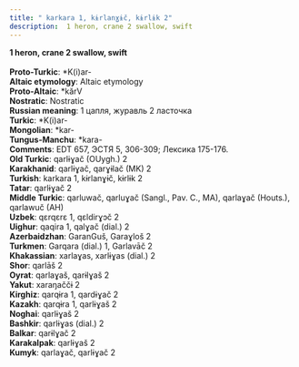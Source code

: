 ```yaml
---
title: " karkara 1, kɨrlanɣɨč, kɨrlɨk 2"
description:  1 heron, crane 2 swallow, swift
---
```

<p data-pagefind-weight="0.5">
<strong> 1 heron, crane 2 swallow, swift</strong><br><br>
<strong>Proto-Turkic</strong>:  *K(i)ar-<br>
<strong>Altaic etymology</strong>:  Altaic etymology<br>
<strong> Proto-Altaic</strong>:  *kărV<br>
<strong>Nostratic</strong>:  Nostratic<br>
<strong>Russian meaning</strong>:  1 цапля, журавль 2 ласточка<br>
<strong>Turkic</strong>:  *K(i)ar-<br>
<strong>Mongolian</strong>:  *kar-<br>
<strong>Tungus-Manchu</strong>:  *kara-<br>
<strong>Comments</strong>:  EDT 657, ЭСТЯ 5, 306-309; Лексика 175-176.<br>
<strong>Old Turkic</strong>:  qarlɨɣač (OUygh.) 2<br>
<strong>Karakhanid</strong>:  qarlɨɣač, qarɣɨlač (MK) 2<br>
<strong>Turkish</strong>:  karkara 1, kɨrlanɣɨč, kɨrlɨk 2<br>
<strong>Tatar</strong>:  qarlɨɣač 2<br>
<strong>Middle Turkic</strong>:  qarluwač, qarluɣač (Sangl., Pav. C., MA), qarlaɣač (Houts.), qarlawuč (AH)<br>
<strong>Uzbek</strong>:  qɛrqɛrɛ 1, qɛldirɣɔč 2<br>
<strong>Uighur</strong>:  qaqira 1, qalɣač (dial.) 2<br>
<strong>Azerbaidzhan</strong>:  GaranGuš, Garaɣloš 2<br>
<strong>Turkmen</strong>:  Garqara (dial.) 1, Garlavāč 2<br>
<strong>Khakassian</strong>:  xarlaɣas, xarlɨɣas (dial.) 2<br>
<strong>Shor</strong>:  qarlāš 2<br>
<strong>Oyrat</strong>:  qarlaɣaš, qarɨlɣaš 2<br>
<strong>Yakut</strong>:  xaraŋaččɨ 2<br>
<strong>Kirghiz</strong>:  qarqɨra 1, qardɨɣač 2<br>
<strong>Kazakh</strong>:  qarqɨra 1, qarlɨɣaš 2<br>
<strong>Noghai</strong>:  qarlɨɣaš 2<br>
<strong>Bashkir</strong>:  qarlɨɣas (dial.) 2<br>
<strong>Balkar</strong>:  qarɨlɣač 2<br>
<strong>Karakalpak</strong>:  qarlɨɣaš 2<br>
<strong>Kumyk</strong>:  qarlaɣač, qarlɨɣač 2<br>

</p>
